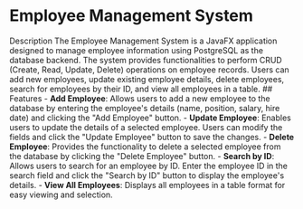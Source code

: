 # Employee Management System ## 
Description The Employee Management System is a JavaFX application designed to manage employee information using PostgreSQL as the database backend. 
The system provides functionalities to perform CRUD (Create, Read, Update, Delete) operations on employee records. Users can add new employees, update existing employee details, delete employees, search for employees by their ID, and view all employees in a table. ## Features - **Add Employee**: Allows users to add a new employee to the database by entering the employee's details (name, position, salary, hire date) and clicking the "Add Employee" button. - **Update Employee**: Enables users to update the details of a selected employee. Users can modify the fields and click the "Update Employee" button to save the changes. - **Delete Employee**: Provides the functionality to delete a selected employee from the database by clicking the "Delete Employee" button. - **Search by ID**: Allows users to search for an employee by ID. Enter the employee ID in the search field and click the "Search by ID" button to display the employee's details. - **View All Employees**: Displays all employees in a table format for easy viewing and selection.